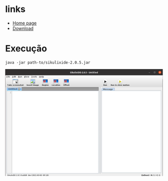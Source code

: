 # links
- [Home page](http://sikulix.com/quickstart/)
- [Download]()

# Execução
```
java -jar path-to/sikulixide-2.0.5.jar
```

![alt text](<Screenshot from 2024-06-14 23-57-18.png>)